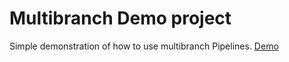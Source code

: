 # Multibranch Demo project

Simple demonstration of how to use multibranch Pipelines.
[Demo](https://hub.docker.com/r/jenkinsci/pipeline-as-code-github-demo/)

